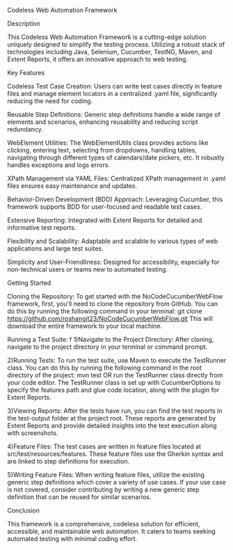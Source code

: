Codeless Web Automation Framework

Description

This Codeless Web Automation Framework is a cutting-edge solution uniquely designed to simplify the testing process. Utilizing a robust stack of technologies including Java, Selenium, Cucumber, TestNG, Maven, and Extent Reports, it offers an innovative approach to web testing.

Key Features

Codeless Test Case Creation: Users can write test cases directly in feature files and manage element locators in a centralized .yaml file, significantly reducing the need for coding.

Reusable Step Definitions: Generic step definitions handle a wide range of elements and scenarios, enhancing reusability and reducing script redundancy.

WebElement Utilities: The WebElementUtils class provides actions like clicking, entering text, selecting from dropdowns, handling tables, navigating through different types of calendars/date pickers, etc. It robustly handles exceptions and logs errors.

XPath Management via YAML Files: Centralized XPath management in .yaml files ensures easy maintenance and updates.

Behavior-Driven Development (BDD) Approach: Leveraging Cucumber, this framework supports BDD for user-focused and readable test cases.

Extensive Reporting: Integrated with Extent Reports for detailed and informative test reports.

Flexibility and Scalability: Adaptable and scalable to various types of web applications and large test suites.

Simplicity and User-Friendliness: Designed for accessibility, especially for non-technical users or teams new to automated testing.


Getting Started

Cloning the Repository:
To get started with the NoCodeCucumberWebFlow framework, first, you'll need to clone the repository from GitHub. You can do this by running the following command in your terminal:
git clone https://github.com/roshangit23/NoCodeCucumberWebFlow.git
This will download the entire framework to your local machine.

Running a Test Suite:
f
1)Navigate to the Project Directory: After cloning, navigate to the project directory in your terminal or command prompt.

2)Running Tests: To run the test suite, use Maven to execute the TestRunner class. You can do this by running the following command in the root directory of the project: mvn test OR run the TestRunner class directly from your code editor.
The TestRunner class is set up with CucumberOptions to specify the features path and glue code location, along with the plugin for Extent Reports.

3)Viewing Reports: After the tests have run, you can find the test reports in the test-output folder at the project root. These reports are generated by Extent Reports and provide detailed insights into the test execution along with screenshots.

4)Feature Files: The test cases are written in feature files located at src/test/resources/features. These feature files use the Gherkin syntax and are linked to step definitions for execution.

5)Writing Feature Files: When writing feature files, utilize the existing generic step definitions which cover a variety of use cases. If your use case is not covered, consider contributing by writing a new generic step definition that can be reused for similar scenarios.

Conclusion

This framework is a comprehensive, codeless solution for efficient, accessible, and maintainable web automation. It caters to teams seeking automated testing with minimal coding effort.
